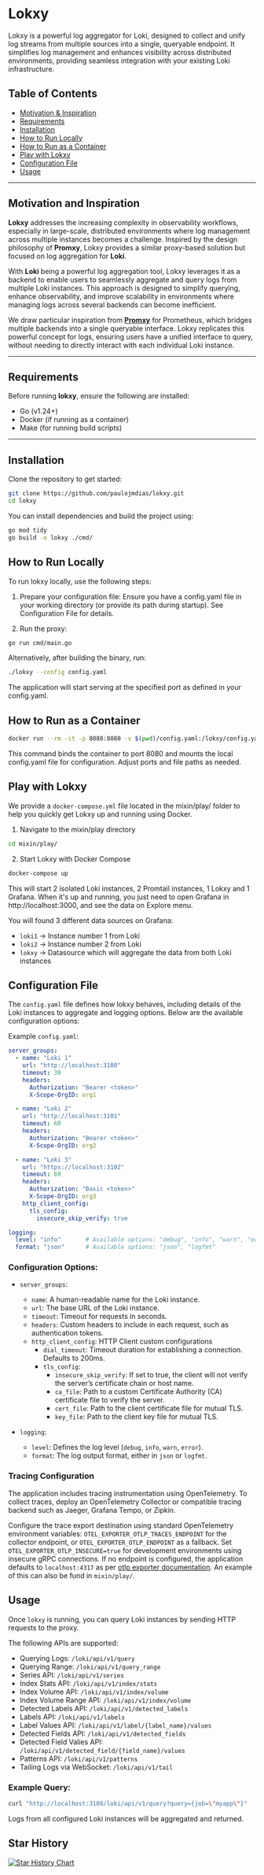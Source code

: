 # Lokxy
Lokxy is a powerful log aggregator for Loki, designed to collect and unify log streams from multiple sources into a single, queryable endpoint. It simplifies log management and enhances visibility across distributed environments, providing seamless integration with your existing Loki infrastructure.

## Table of Contents
- [Motivation & Inspiration](#motivation-and-inspiration)
- [Requirements](#requirements)
- [Installation](#installation)
- [How to Run Locally](#how-to-run-locally)
- [How to Run as a Container](#how-to-run-as-a-container)
- [Play with Lokxy](#play-with-lokxy)
- [Configuration File](#configuration-file)
- [Usage](#usage)

---

## Motivation and Inspiration

**Lokxy** addresses the increasing complexity in observability workflows, especially in large-scale, distributed environments where log management across multiple instances becomes a challenge. Inspired by the design philosophy of **Promxy**, Lokxy provides a similar proxy-based solution but focused on log aggregation for **Loki**.

With **Loki** being a powerful log aggregation tool, Lokxy leverages it as a backend to enable users to seamlessly aggregate and query logs from multiple Loki instances. This approach is designed to simplify querying, enhance observability, and improve scalability in environments where managing logs across several backends can become inefficient.

We draw particular inspiration from **[Promxy](https://github.com/jacksontj/promxy)** for Prometheus, which bridges multiple backends into a single queryable interface. Lokxy replicates this powerful concept for logs, ensuring users have a unified interface to query, without needing to directly interact with each individual Loki instance.

---

## Requirements
Before running **lokxy**, ensure the following are installed:

- Go (v1.24+)
- Docker (if running as a container)
- Make (for running build scripts)

---

## Installation

Clone the repository to get started:

```bash
git clone https://github.com/paulojmdias/lokxy.git
cd lokxy
```

You can install dependencies and build the project using:

```bash
go mod tidy
go build -o lokxy ./cmd/
```

## How to Run Locally

To run lokxy locally, use the following steps:

1. Prepare your configuration file:
Ensure you have a config.yaml file in your working directory (or provide its path during startup). See Configuration File for details.

2. Run the proxy:

```bash
go run cmd/main.go
```

Alternatively, after building the binary, run:

```bash
./lokxy --config config.yaml
```

The application will start serving at the specified port as defined in your config.yaml.


## How to Run as a Container

```bash
docker run --rm -it -p 8080:8080 -v $(pwd)/config.yaml:/lokxy/config.yaml lokxy:latest lokxy --config /lokxy/config.yaml
```

This command binds the container to port 8080 and mounts the local config.yaml file for configuration. Adjust ports and file paths as needed.

## Play with Lokxy

We provide a `docker-compose.yml` file located in the mixin/play/ folder to help you quickly get Lokxy up and running using Docker.

1. Navigate to the mixin/play directory
```sh
cd mixin/play/
```

2. Start Lokxy with Docker Compose
```sh
docker-compose up
```

This will start 2 isolated Loki instances, 2 Promtail instances, 1 Lokxy and 1 Grafana. When it's up and running, you just need to open Grafana in http://localhost:3000, and see the data on Explore menu.

You will found 3 different data sources on Grafana:
* `loki1` -> Instance number 1 from Loki
* `loki2` -> Instance number 2 from Loki
* `lokxy` -> Datasource which will aggregate the data from both Loki instances

## Configuration File

The `config.yaml` file defines how lokxy behaves, including details of the Loki instances to aggregate and logging options. Below are the available configuration options:

Example `config.yaml`:

```yaml
server_groups:
  - name: "Loki 1"
    url: "http://localhost:3100"
    timeout: 30
    headers:
      Authorization: "Bearer <token>"
      X-Scope-OrgID: org1

  - name: "Loki 2"
    url: "http://localhost:3101"
    timeout: 60
    headers:
      Authorization: "Bearer <token>"
      X-Scope-OrgID: org2

  - name: "Loki 3"
    url: "https://localhost:3102"
    timeout: 60
    headers:
      Authorization: "Basic <token>"
      X-Scope-OrgID: org3
    http_client_config:
      tls_config:
        insecure_skip_verify: true

logging:
  level: "info"       # Available options: "debug", "info", "warn", "error"
  format: "json"      # Available options: "json", "logfmt"
```

### Configuration Options:

* `server_groups`:
    * `name`: A human-readable name for the Loki instance.
    * `url`: The base URL of the Loki instance.
    * `timeout`: Timeout for requests in seconds.
    * `headers`: Custom headers to include in each request, such as authentication tokens.
    * `http_client_config`: HTTP Client custom configurations
        * `dial_timeout`: Timeout duration for establishing a connection. Defaults to 200ms.
        * `tls_config`:
            * `insecure_skip_verify`: If set to true, the client will not verify the server’s certificate chain or host name.
            * `ca_file`: Path to a custom Certificate Authority (CA) certificate file to verify the server.
            * `cert_file`: Path to the client certificate file for mutual TLS.
            * `key_file`: Path to the client key file for mutual TLS.

* `logging`:
    * `level`: Defines the log level (`debug`, `info`, `warn`, `error`).
    * `format`: The log output format, either in `json` or `logfmt`.

### Tracing Configuration

The application includes tracing instrumentation using OpenTelemetry. To collect traces, deploy an OpenTelemetry Collector or compatible tracing backend such as Jaeger, Grafana Tempo, or Zipkin.

Configure the trace export destination using standard OpenTelemetry environment variables: `OTEL_EXPORTER_OTLP_TRACES_ENDPOINT` for the collector endpoint, or `OTEL_EXPORTER_OTLP_ENDPOINT` as a fallback. Set `OTEL_EXPORTER_OTLP_INSECURE=true` for development environments using insecure gRPC connections. If no endpoint is configured, the application defaults to `localhost:4317` as per [otlp exporter documentation](https://opentelemetry.io/docs/languages/sdk-configuration/otlp-exporter/). An example of this can also be fund in `mixin/play/`.

## Usage

Once `lokxy` is running, you can query Loki instances by sending HTTP requests to the proxy.

The following APIs are supported:
* Querying Logs: `/loki/api/v1/query`
* Querying Range: `/loki/api/v1/query_range`
* Series API: `/loki/api/v1/series`
* Index Stats API: `/loki/api/v1/index/stats`
* Index Volume API: `/loki/api/v1/index/volume`
* Index Volume Range API: `/loki/api/v1/index/volume`
* Detected Labels API: `/loki/api/v1/detected_labels`
* Labels API: `/loki/api/v1/labels`
* Label Values API: `/loki/api/v1/label/{label_name}/values`
* Detected Fields API: `/loki/api/v1/detected_fields`
* Detected Field Valies API: `/loki/api/v1/detected_field/{field_name}/values`
* Patterns API: `/loki/api/v1/patterns`
* Tailing Logs via WebSocket: `/loki/api/v1/tail`

### Example Query:

```bash
curl "http://localhost:3100/loki/api/v1/query?query={job=\"myapp\"}"
```

Logs from all configured Loki instances will be aggregated and returned.

## Star History

[![Star History Chart](https://api.star-history.com/svg?repos=paulojmdias/lokxy&type=Date)](https://www.star-history.com/#paulojmdias/lokxy&Date)
